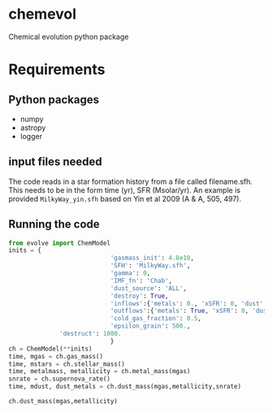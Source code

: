 # chemevol
Chemical evolution python package

# Requirements

## Python packages
- numpy
- astropy
- logger

## input files needed
The code reads in a star formation history from a file called filename.sfh.  This needs to be in the form time (yr), SFR (Msolar/yr).    An example is provided `MilkyWay_yin.sfh` based on Yin et al 2009 (A & A, 505, 497).

## Running the code
```python
from evolve import ChemModel
inits = {
							'gasmass_init': 4.8e10,
							'SFH': 'MilkyWay.sfh',
							'gamma': 0,
							'IMF_fn': 'Chab',
							'dust_source': 'ALL',
							'destroy': True,
							'inflows':{'metals': 0., 'xSFR': 0, 'dust': True},
  							'outflows':{'metals': True, 'xSFR': 0, 'dust': True},
							'cold_gas_fraction': 0.5,
							'epsilon_grain': 500.,
              'destruct': 1000.
							}
ch = ChemModel(**inits)
time, mgas = ch.gas_mass()
time, mstars = ch.stellar_mass()
time, metalmass, metallicity = ch.metal_mass(mgas)
snrate = ch.supernova_rate()
time, mdust, dust_metals = ch.dust_mass(mgas,metallicity,snrate)

ch.dust_mass(mgas,metallicity)

```
